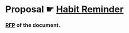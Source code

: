# Proposal  ☛ [Habit Reminder](https://github.com/NaveenTanuku/HabitReminder)
### [RFP](https://github.com/NaveenTanuku/HabitReminder/blob/main/rfp.md)  of the document.

